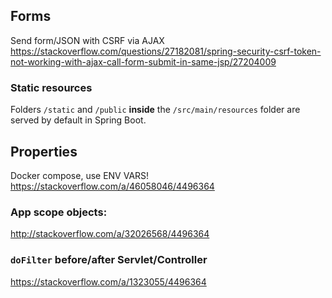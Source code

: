 
## Forms
Send form/JSON with CSRF via AJAX
https://stackoverflow.com/questions/27182081/spring-security-csrf-token-not-working-with-ajax-call-form-submit-in-same-jsp/27204009

### Static resources
Folders `/static` and `/public` **inside** the `/src/main/resources` folder are served by default in Spring Boot.


## Properties
Docker compose, use ENV VARS!
https://stackoverflow.com/a/46058046/4496364

### App scope objects:
http://stackoverflow.com/a/32026568/4496364


### `doFilter` before/after Servlet/Controller
https://stackoverflow.com/a/1323055/4496364
